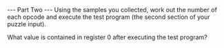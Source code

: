 --- Part Two ---
Using the samples you collected, work out the number of each opcode and execute the test program (the second section of your puzzle input).

What value is contained in register 0 after executing the test program?